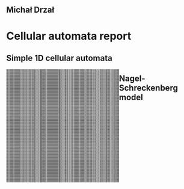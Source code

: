 Michał Drzał
------------

Cellular automata report
========================

Simple 1D cellular automata
---------------------------

<img src="rules/5.png" align="left" height="300" width="300" ></img>




Nagel-Schreckenberg model
-------------------------
